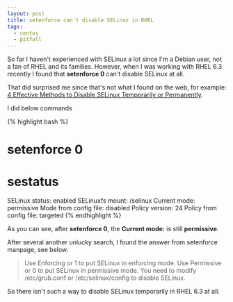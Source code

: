 ```yaml
---
layout: post
title: setenforce can't disable SELinux in RHEL
tags:
  - centos
  - pitfall
---
```


So far I haven't experienced with SELinux a lot since I'm a Debian user, not
a fan of RHEL and its families. However, when I was working with RHEL 6.3
recently I found that **setenforce 0** can't disable SELinux at all.

That did surprised me since that's not what I found on the web, for example:
[4 Effective Methods to Disable SELinux Temporarily or Permanently](http://www.thegeekstuff.com/2009/06/how-to-disable-selinux-redhat-fedora-debian-unix/).

I did below commands

{% highlight bash %}
# setenforce 0
# sestatus
SELinux status:                 enabled
SELinuxfs mount:                /selinux
Current mode:                   permissive
Mode from config file:          disabled
Policy version:                 24
Policy from config file:        targeted
{% endhighlight %}

As you can see, after **setenforce 0**, the **Current mode:** is still
**permissive**.

After several another unlucky search, I found the answer from setenforce
manpage, see below.

>Use  Enforcing  or  1  to  put  SELinux  in enforcing mode.  Use
>Permissive or 0 to put SELinux in permissive mode.  You need to modify
>/etc/grub.conf or /etc/selinux/config to disable SELinux.

So there isn't such a way to disable SELinux temporarily in RHEL 6.3
at all.
